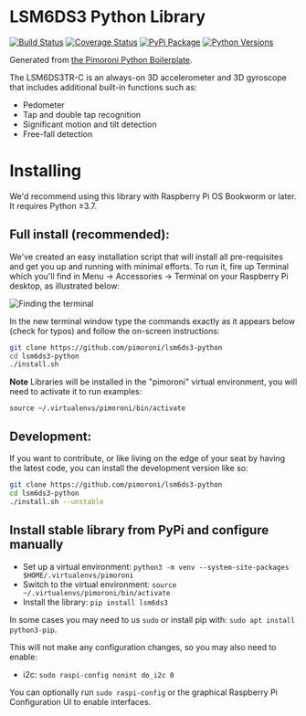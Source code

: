 # LSM6DS3 Python Library

[![Build Status](https://img.shields.io/github/actions/workflow/status/pimoroni/lsm6ds3-python/test.yml?branch=main)](https://github.com/pimoroni/lsm6ds3-python/actions/workflows/test.yml)
[![Coverage Status](https://coveralls.io/repos/github/pimoroni/lsm6ds3-python/badge.svg?branch=main)](https://coveralls.io/github/pimoroni/lsm6ds3-python?branch=main)
[![PyPi Package](https://img.shields.io/pypi/v/lsm6ds3.svg)](https://pypi.org/project/lsm6ds3/)
[![Python Versions](https://img.shields.io/pypi/pyversions/lsm6ds3.svg)](https://pypi.python.org/pypi/lsm6ds3)

Generated from [the Pimoroni Python Boilerplate](https://github.com/pimoroni/boilerplate-python).

The LSM6DS3TR-C is an always-on 3D accelerometer and 3D gyroscope that includes additional built-in functions such as:

* Pedometer
* Tap and double tap recognition
* Significant motion and tilt detection
* Free-fall detection

# Installing

We'd recommend using this library with Raspberry Pi OS Bookworm or later. It requires Python ≥3.7.

## Full install (recommended):

We've created an easy installation script that will install all pre-requisites and get you up and running with minimal efforts. To run it, fire up Terminal which you'll find in Menu -> Accessories -> Terminal
on your Raspberry Pi desktop, as illustrated below:

![Finding the terminal](http://get.pimoroni.com/resources/github-repo-terminal.png)

In the new terminal window type the commands exactly as it appears below (check for typos) and follow the on-screen instructions:

```bash
git clone https://github.com/pimoroni/lsm6ds3-python
cd lsm6ds3-python
./install.sh
```

**Note** Libraries will be installed in the "pimoroni" virtual environment, you will need to activate it to run examples:

```
source ~/.virtualenvs/pimoroni/bin/activate
```

## Development:

If you want to contribute, or like living on the edge of your seat by having the latest code, you can install the development version like so:

```bash
git clone https://github.com/pimoroni/lsm6ds3-python
cd lsm6ds3-python
./install.sh --unstable
```

## Install stable library from PyPi and configure manually

* Set up a virtual environment: `python3 -m venv --system-site-packages $HOME/.virtualenvs/pimoroni`
* Switch to the virtual environment: `source ~/.virtualenvs/pimoroni/bin/activate`
* Install the library: `pip install lsm6ds3`

In some cases you may need to us `sudo` or install pip with: `sudo apt install python3-pip`.

This will not make any configuration changes, so you may also need to enable:

* i2c: `sudo raspi-config nonint do_i2c 0`


You can optionally run `sudo raspi-config` or the graphical Raspberry Pi Configuration UI to enable interfaces.
